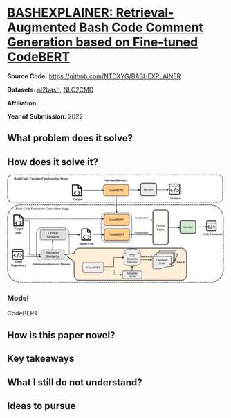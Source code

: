 # [BASHEXPLAINER: Retrieval-Augmented Bash Code Comment Generation based on Fine-tuned CodeBERT](https://arxiv.org/pdf/2206.13325.pdf)

**Source Code:** https://github.com/NTDXYG/BASHEXPLAINER

**Datasets:** [nl2bash](https://huggingface.co/datasets/jiacheng-ye/nl2bash), [NLC2CMD](https://github.com/magnumresearchgroup/Magnum-NLC2CMD)

**Affiliation:** 

**Year of Submission:** 2022

## What problem does it solve?


## How does it solve it?

![bashspainer](./BASHEXPLAINER.png)

### Model

CodeBERT

## How is this paper novel?

## Key takeaways

## What I still do not understand?

## Ideas to pursue

